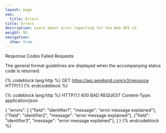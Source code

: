 ```yaml
---
layout: page
seo:
  title: Errors
title: Errors
description: Learn about error reporting for the Web API v3
weight: 95
navigation:
  show: true
---
```

<page-anchor el="h3">
Response Codes
</page-anchor>

<page-anchor el="h3">
Failed Requests
</page-anchor>

The general format guidelines are displayed when the accompanying status
code is returned.

{% codeblock lang:http %}
GET https://api.sendgrid.com/v3/resource HTTP/1.1
{% endcodeblock %}

{% codeblock lang:http %}
HTTP/1.1 400 BAD REQUEST
Content-Type: application/json

{
    "errors": [
      {"field": "identifier1", "message": "error message explained"},
      {"field": "identifier2", "message": "error message explained"},
      {"field": "identifier3", "message": "error message explained"},
    ]
}
{% endcodeblock %}
